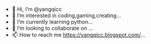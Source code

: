 - 👋 Hi, I’m @yangqicc
- 👀 I’m interested in coding,gaming,creating...
- 🌱 I’m currently learning python...
- 💞️ I’m looking to collaborate on ...
- 📫 How to reach me https://yangqicc.blogspot.com/...

<!---
yangqicc/yangqicc is a ✨ special ✨ repository because its `README.md` (this file) appears on your GitHub profile.
You can click the Preview link to take a look at your changes.
--->
